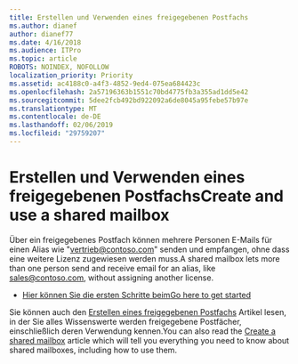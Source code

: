 ```yaml
---
title: Erstellen und Verwenden eines freigegebenen Postfachs
ms.author: dianef
author: dianef77
ms.date: 4/16/2018
ms.audience: ITPro
ms.topic: article
ROBOTS: NOINDEX, NOFOLLOW
localization_priority: Priority
ms.assetid: ac4188c0-a4f3-4852-9ed4-075ea684423c
ms.openlocfilehash: 2a57196363b1551c70bd4775fb3a355ad1dd5e42
ms.sourcegitcommit: 5dee2fcb492bd922092a6de8045a95febe57b97e
ms.translationtype: MT
ms.contentlocale: de-DE
ms.lasthandoff: 02/06/2019
ms.locfileid: "29759207"
---
```

# <a name="create-and-use-a-shared-mailbox"></a><span data-ttu-id="3cb8d-102">Erstellen und Verwenden eines freigegebenen Postfachs</span><span class="sxs-lookup"><span data-stu-id="3cb8d-102">Create and use a shared mailbox</span></span>

<span data-ttu-id="3cb8d-103">Über ein freigegebenes Postfach können mehrere Personen E-Mails für einen Alias wie "vertrieb@contoso.com" senden und empfangen, ohne dass eine weitere Lizenz zugewiesen werden muss.</span><span class="sxs-lookup"><span data-stu-id="3cb8d-103">A shared mailbox lets more than one person send and receive email for an alias, like sales@contoso.com, without assigning another license.</span></span>
  
- [<span data-ttu-id="3cb8d-104">Hier können Sie die ersten Schritte beim</span><span class="sxs-lookup"><span data-stu-id="3cb8d-104">Go here to get started</span></span>](https://portal.office.com/AdminPortal/Home#/AssistedGuide/addemailoptions)
    
<span data-ttu-id="3cb8d-105">Sie können auch den [Erstellen eines freigegebenen Postfachs](https://support.office.com/article/Create-a-shared-mailbox-871a246d-3acd-4bba-948e-5de8be0544c9.aspx) Artikel lesen, in der Sie alles Wissenswerte werden freigegebene Postfächer, einschließlich deren Verwendung kennen.</span><span class="sxs-lookup"><span data-stu-id="3cb8d-105">You can also read the [Create a shared mailbox](https://support.office.com/article/Create-a-shared-mailbox-871a246d-3acd-4bba-948e-5de8be0544c9.aspx) article which will tell you everything you need to know about shared mailboxes, including how to use them.</span></span> 
  

